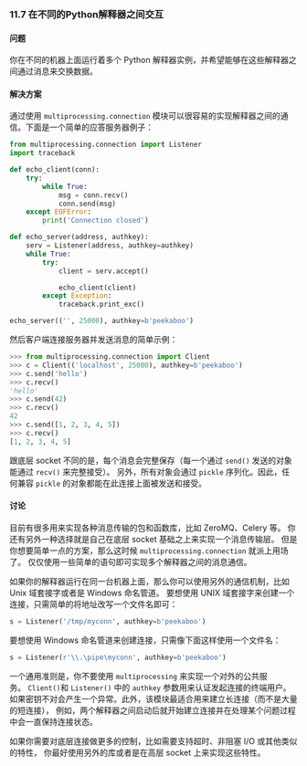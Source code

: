 ### 11.7 在不同的Python解释器之间交互

#### 问题

你在不同的机器上面运行着多个 Python 解释器实例，并希望能够在这些解释器之间通过消息来交换数据。

#### 解决方案

通过使用 `multiprocessing.connection` 模块可以很容易的实现解释器之间的通信。下面是一个简单的应答服务器例子：

```python
from multiprocessing.connection import Listener
import traceback

def echo_client(conn):
    try:
        while True:
            msg = conn.recv()
            conn.send(msg)
    except EOFError:
        print('Connection closed')

def echo_server(address, authkey):
    serv = Listener(address, authkey=authkey)
    while True:
        try:
            client = serv.accept()

            echo_client(client)
        except Exception:
            traceback.print_exc()

echo_server(('', 25000), authkey=b'peekaboo')
```

然后客户端连接服务器并发送消息的简单示例：

```python
>>> from multiprocessing.connection import Client
>>> c = Client(('localhost', 25000), authkey=b'peekaboo')
>>> c.send('hello')
>>> c.recv()
'hello'
>>> c.send(42)
>>> c.recv()
42
>>> c.send([1, 2, 3, 4, 5])
>>> c.recv()
[1, 2, 3, 4, 5]
```

跟底层 socket 不同的是，每个消息会完整保存（每一个通过 `send()` 发送的对象能通过 `recv()` 来完整接受）。 另外，所有对象会通过 `pickle` 序列化。因此，任何兼容 `pickle` 的对象都能在此连接上面被发送和接受。

#### 讨论

目前有很多用来实现各种消息传输的包和函数库，比如 ZeroMQ、Celery 等。 你还有另外一种选择就是自己在底层 socket 基础之上来实现一个消息传输层。 但是你想要简单一点的方案，那么这时候 `multiprocessing.connection` 就派上用场了。 仅仅使用一些简单的语句即可实现多个解释器之间的消息通信。

如果你的解释器运行在同一台机器上面，那么你可以使用另外的通信机制，比如 Unix 域套接字或者是 Windows 命名管道。 要想使用 UNIX 域套接字来创建一个连接，只需简单的将地址改写一个文件名即可：

```python
s = Listener('/tmp/myconn', authkey=b'peekaboo')
```

要想使用 Windows 命名管道来创建连接，只需像下面这样使用一个文件名：

```python
s = Listener(r'\\.\pipe\myconn', authkey=b'peekaboo')
```

一个通用准则是，你不要使用 `multiprocessing` 来实现一个对外的公共服务。 `Client()`和 `Listener()` 中的 `authkey` 参数用来认证发起连接的终端用户。 如果密钥不对会产生一个异常。此外，该模块最适合用来建立长连接（而不是大量的短连接）， 例如，两个解释器之间启动后就开始建立连接并在处理某个问题过程中会一直保持连接状态。

如果你需要对底层连接做更多的控制，比如需要支持超时、非阻塞 I/O 或其他类似的特性， 你最好使用另外的库或者是在高层 socket 上来实现这些特性。